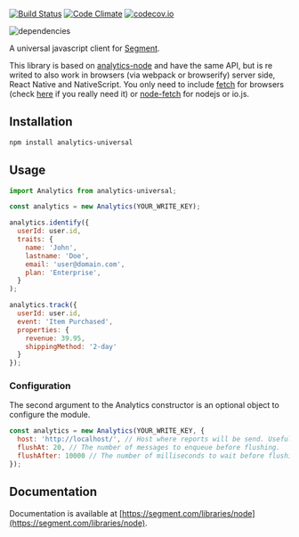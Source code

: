 [![Build Status](https://travis-ci.org/neiker/analytics-universal.svg)](https://travis-ci.org/neiker/analytics-universal) [![Code Climate](https://codeclimate.com/github/neiker/analytics-universal/badges/gpa.svg)](https://codeclimate.com/github/neiker/analytics-universal)
[![codecov.io](http://codecov.io/github/neiker/analytics-universal/coverage.svg?branch=master)](http://codecov.io/github/neiker/analytics-universal?branch=master)

![dependencies](https://david-dm.org/neiker/analytics-universal.svg)

A universal javascript client for [Segment](https://segment.com).

This library is based on [analytics-node](https://github.com/segmentio/analytics-node) and have the same API, but is re writed to also work in browsers (via webpack or browserify) server side, React Native and NativeScript. You only need to include [fetch](https://github.com/github/fetch) for browsers (check [here](http://caniuse.com/#feat=fetch) if you really need it) or [node-fetch](https://github.com/bitinn/node-fetch) for nodejs or io.js.

## Installation

```bash
npm install analytics-universal
```

## Usage

```javascript
import Analytics from analytics-universal;

const analytics = new Analytics(YOUR_WRITE_KEY);

analytics.identify({
  userId: user.id,
  traits: {
    name: 'John',
    lastname: 'Doe',
    email: 'user@domain.com',
    plan: 'Enterprise',
  }
);

analytics.track({
  userId: user.id,
  event: 'Item Purchased',
  properties: {
    revenue: 39.95,
    shippingMethod: '2-day'
  }
});
```

### Configuration
The second argument to the Analytics constructor is an optional object to configure the module.

```javascript
const analytics = new Analytics(YOUR_WRITE_KEY, {
  host: 'http://localhost/', // Host where reports will be send. Useful for debug.
  flushAt: 20, // The number of messages to enqueue before flushing.
  flushAfter: 10000 // The number of milliseconds to wait before flushing the queue automatically.
});
```

## Documentation

Documentation is available at [https://segment.com/libraries/node](https://segment.com/libraries/node).
